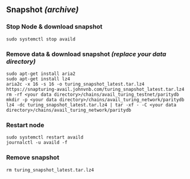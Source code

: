 ## Snapshot _(archive)_
### Stop Node & download snapshot
```
sudo systemctl stop availd
```
### Remove data  & download snapshot _(replace your data directory)_
```
sudo apt-get install aria2
sudo apt-get install lz4
aria2c -x 16 -s 16 -o turing_snapshot_latest.tar.lz4 https://snapturing-avail.johnvnb.com/turing_snapshot_latest.tar.lz4
rm -rf <your data directory>/chains/avail_turing_testnet/paritydb
mkdir -p <your data directory>/chains/avail_turing_network/paritydb
lz4 -dc turing_snapshot_latest.tar.lz4 | tar -xf - -C <your data directory>/chains/avail_turing_network/paritydb
```
### Restart node
```
sudo systemctl restart availd
journalctl -u availd -f
```
### Remove snapshot
```
rm turing_snapshot_latest.tar.lz4
```
